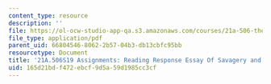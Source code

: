 ```yaml
---
content_type: resource
description: ''
file: https://ol-ocw-studio-app-qa.s3.amazonaws.com/courses/21a-506-the-anthropology-of-politics-persuasion-and-power-spring-2019/165d21bdf472ebcf9d5a59d1985cc3cf_MIT21A_506S19_Sec4Mod1Respons3.pdf
file_type: application/pdf
parent_uid: 66804546-8062-2b57-04b3-db13cbfc95bb
resourcetype: Document
title: '21A.506S19 Assignments: Reading Response Essay Of Savagery and Civil Society'
uid: 165d21bd-f472-ebcf-9d5a-59d1985cc3cf
---
```

